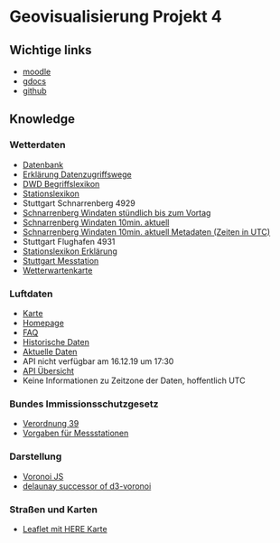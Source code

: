 # Geovisualisierung Projekt 4

## Wichtige links

* [moodle](https://moodle.hft-stuttgart.de/course/view.php?id=1180)
* [gdocs](https://docs.google.com/document/d/1L1sTrx_w9TN4AysnBQXexRuLNmOCI0pE1Fh8hgygCyc/edit#heading=h.fc86wxv6csrr)
* [github](https://github.com/Nesuma/gvi-luftdaten)

## Knowledge

### Wetterdaten

* [Datenbank](https://opendata.dwd.de/climate_environment/CDC/observations_germany/climate/)
* [Erklärung Datenzugriffswege](https://www.dwd.de/DE/klimaumwelt/cdc/klinfo_systeme/klinfo_systeme_node.html)
* [DWD Begriffslexikon](https://www.dwd.de/DE/service/lexikon/Functions/glossar.html?lv2=102936&lv3=103158)
* [Stationslexikon](https://www.dwd.de/DE/leistungen/klimadatendeutschland/statliste/statlex_html.html;jsessionid=5FBD5FB6D18B9FA8992B6D246B5F42C8.live11043?view=nasPublication&nn=16102)
* Stuttgart Schnarrenberg 4929
* [Schnarrenberg Windaten stündlich bis zum Vortag](https://opendata.dwd.de/climate_environment/CDC/observations_germany/climate/hourly/wind/recent/stundenwerte_FF_04928_akt.zip)
* [Schnarrenberg Windaten 10min. aktuell](https://opendata.dwd.de/climate_environment/CDC/observations_germany/climate/10_minutes/wind/now/10minutenwerte_wind_04928_now.zip)
* [Schnarrenberg Windaten 10min. aktuell Metadaten (Zeiten in UTC)](https://opendata.dwd.de/climate_environment/CDC/observations_germany/climate/10_minutes/wind/meta_data/Meta_Daten_zehn_min_ff_04928.zip)
* Stuttgart Flughafen 4931
* [Stationslexikon Erklärung](https://www.dwd.de/DE/leistungen/klimadatendeutschland/stationsliste.html)
* [Stuttgart Messtation](https://www.stadtklima-stuttgart.de/index.php?klima_messdaten_station_smz)
* [Wetterwartenkarte](https://www.dwd.de/DE/derdwd/messnetz/bodenbeobachtung/messnetzkarte_boden.pdf?__blob=publicationFile&v=8)

### Luftdaten

* [Karte](https://deutschland.maps.luftdaten.info/#14/48.7802/9.1756)
* [Homepage](https://luftdaten.info/)
* [FAQ](https://luftdaten.info/faq)
* [Historische Daten](http://archive.luftdaten.info/)
* [Aktuelle Daten](https://api.luftdaten.info)
* API nicht verfügbar am 16.12.19 um 17:30
* [API Übersicht](https://github.com/opendata-stuttgart/meta/wiki/APIs)
* Keine Informationen zu Zeitzone der Daten, hoffentlich UTC

### Bundes Immissionsschutzgesetz

* [Verordnung 39](https://www.dwd.de/DE/klimaumwelt/cdc/klinfo_systeme/klinfo_systeme_node.html)
* [Vorgaben für Messstationen](https://www.gesetze-im-internet.de/bimschv_39/anlage_5.html)

### Darstellung

* [Voronoi JS](https://github.com/d3/d3-voronoi)
* [delaunay successor of d3-voronoi](https://github.com/d3/d3-delaunay)

### Straßen und Karten

* [Leaflet mit HERE Karte](https://developer.here.com/tutorials/raster-tile-leaflet/)
